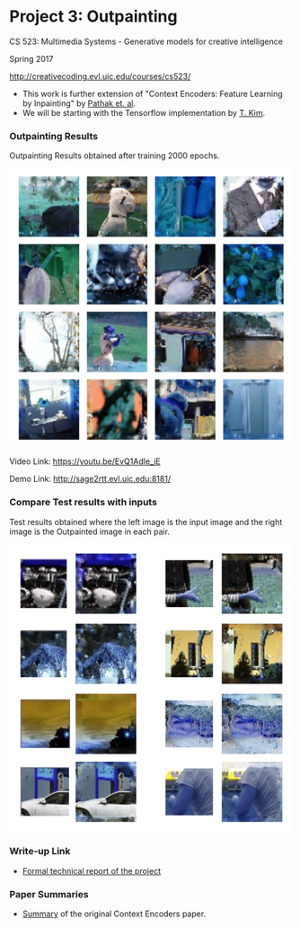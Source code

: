 # Project 3: Outpainting
 CS 523: Multimedia Systems - Generative models for creative intelligence
 
 Spring 2017
 
 http://creativecoding.evl.uic.edu/courses/cs523/

* This work is further extension of "Context Encoders: Feature Learning by Inpainting" by [Pathak et. al](http://www.cs.berkeley.edu/~pathak/papers/cvpr16.pdf). 
* We will be starting with the Tensorflow implementation by [T. Kim](https://github.com/jazzsaxmafia/Inpainting). 

### Outpainting Results

Outpainting Results obtained after training 2000 epochs. 

<p align = 'center'>
<a href = 'static/resultImages/outResults.png'><img src = 'static/resultImages/outResults.png' width = '575px'></a>
</p>

Video Link: https://youtu.be/EvQ1Adle_iE

Demo Link: http://sage2rtt.evl.uic.edu:8181/

### Compare Test results with inputs 

Test results obtained where the left image is the input image and the right image is the Outpainted image in each pair.

<p align = 'center'>
<a href = 'static/resultImages/testResults.png'><img src = 'static/resultImages/testResults.png' width = '575px'></a>
</p>


### Write-up Link 

* [Formal technical report of the project](https://github.com/shiwangi27/Inpainting/blob/master/writeup/final_writeup-Shi-Shiwangi.pdf)

### Paper Summaries 
* [Summary](https://docs.google.com/document/d/1_Mgj8AkLhQoViIsmhQylNKxNK9b3OeZDRMaLNRsCP3w/edit?usp=sharing) of the original Context Encoders paper. 
